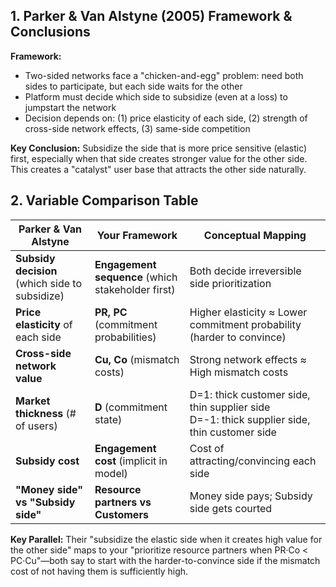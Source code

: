 ## 1. Parker & Van Alstyne (2005) Framework & Conclusions

**Framework:**

- Two-sided networks face a "chicken-and-egg" problem: need both sides to participate, but each side waits for the other
- Platform must decide which side to subsidize (even at a loss) to jumpstart the network
- Decision depends on: (1) price elasticity of each side, (2) strength of cross-side network effects, (3) same-side competition

**Key Conclusion:** Subsidize the side that is more price sensitive (elastic) first, especially when that side creates stronger value for the other side. This creates a "catalyst" user base that attracts the other side naturally.

## 2. Variable Comparison Table

|Parker & Van Alstyne|Your Framework|Conceptual Mapping|
|---|---|---|
|**Subsidy decision** (which side to subsidize)|**Engagement sequence** (which stakeholder first)|Both decide irreversible side prioritization|
|**Price elasticity** of each side|**PR, PC** (commitment probabilities)|Higher elasticity ≈ Lower commitment probability (harder to convince)|
|**Cross-side network value**|**Cu, Co** (mismatch costs)|Strong network effects ≈ High mismatch costs|
|**Market thickness** (# of users)|**D** (commitment state)|D=1: thick customer side, thin supplier side<br>D=-1: thick supplier side, thin customer side|
|**Subsidy cost**|**Engagement cost** (implicit in model)|Cost of attracting/convincing each side|
|**"Money side" vs "Subsidy side"**|**Resource partners vs Customers**|Money side pays; Subsidy side gets courted|

**Key Parallel:** Their "subsidize the elastic side when it creates high value for the other side" maps to your "prioritize resource partners when PR·Co < PC·Cu"—both say to start with the harder-to-convince side if the mismatch cost of not having them is sufficiently high.